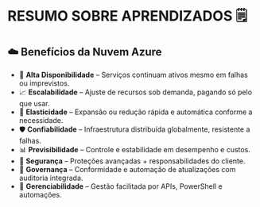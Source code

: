# RESUMO SOBRE APRENDIZADOS 🗒️

## ☁️ Benefícios da Nuvem Azure

- 🔄 **Alta Disponibilidade** – Serviços continuam ativos mesmo em falhas ou imprevistos.
- 📈 **Escalabilidade** – Ajuste de recursos sob demanda, pagando só pelo que usar.
- 🧬 **Elasticidade** – Expansão ou redução rápida e automática conforme a necessidade.
- 🛡️ **Confiabilidade** – Infraestrutura distribuída globalmente, resistente a falhas.
- 📊 **Previsibilidade** – Controle e estabilidade em desempenho e custos.
- 🔐 **Segurança** – Proteções avançadas + responsabilidades do cliente.
- 🧾 **Governança** – Conformidade e automação de atualizações com auditoria integrada.
- 🧰 **Gerenciabilidade** – Gestão facilitada por APIs, PowerShell e automações.
